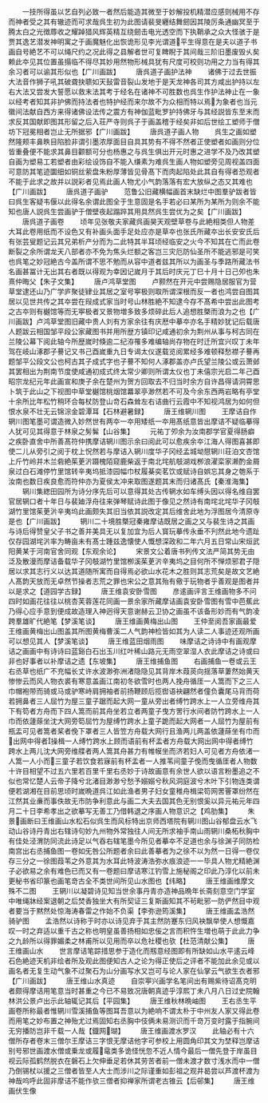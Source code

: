 <!-- { "loadSidebar": true } -->
　　一技所得虽以艺自列必致一者然后能造其微至于妙解投机精潜应感则械用不存而神者受之其有辙迹而可求哉呉生初为此图请裴旻纒结舞劒因其陵厉条通幽冥至于腾太白之光徴蓐收之耀踔猎风辉英精互绕劒击电光透空而下执鞘承之众大怪骇于是贾其逸艺潜发神明寓之于画魔魅化出恢诡形见李光谓道平生得意在是夫以道子书画自号絶艺不可以绳尺约之况此得之县解者世可复睥睨于其间哉三阶旧墨废毁乆矣赖此夲见其位置虽搨临不得尽其妙用然物形械具犹有尺度可校则功用之力当有得其余习者可以谕其形似也【广川画跋】
　　唐呉道子画护法神
　　诸佛于过去世振大法音作狮子吼其破聋抉聩如天鼔雷音裂山发地于是天龙神各司其方咸出护持以左右大法又尝发大誓愿以救末法其考于经名在诸神不可胜数也呉生作护法神止在一象以经考者知其非护佛而持法者也特护经而来尔故不为众相而特以焉为象者也当元徽间法献自西方来得诸佛设法传之震方有神伽蓝毗罗护持佛牙与其经説皆东至末而求反其国献即图其形留之后入荘严寺则呉子于画盖稽于经矣非如后世绘工塑师于僧坊下冠冕相者岂止无所据邪【广川画跋】
　　唐呉道子画人物
　　呉生之画如塑然隆颊丰鼻眣目陷脸非谓引墨浓厚面目自具其势有不得不然者正使塑者如画则分位皆重叠便不能求其鼻目颧额可分也杨惠之与呉生俱出开元时惠之进学不及乃改其塑自画为塑易工若塑者由彩绘设饰自不能入缣素为难呉生画人物如塑旁见周视盖四面可意防其笔迹圜细如铜丝萦盘朱粉厚薄皆见骨髙下而肉起陷处此其自有得者恐观者不能于此求之故并以説彩者见焉此画人物尤小气韵落落有宏大放纵之态又其难也【广川画跋】
　　唐呉道子画驴
　　范鲁公旧藏横幅画首末缺烂中图羣驴跋者皆曰呉生客疑韦偃以此得名余谓此图全于生意固是名手若必曰某所为某所为则余不能知也唐人説呉生尝画驴于僧壁夜起蹋踤其用具然呉生尝优为之矣【广川画跋】
　　唐呉道子画卷
　　顷年见张敬夫家藏呉画昊天观壁草卷与此絶相类但人物差大耳此卷用纸而不设色又有补画头面手足处应亦是草夲也张氏所藏夲出长安安氏后有张芸叟题记云其兄弟析产分而为二此特其半耳顷经临安之火今不知其在亡而此卷断裂之余所谓龙天八部者亦不免为焦头烂额之客岂三灾厄防仙圣所不能逃邪是可笑也呉笔之妙冠絶古今盖所谓不思不勉而从容中道者兹其所以为画圣与季路所藏法书名画甚冨计无出其右者既以得观为幸因记嵗月于其后时庆元丁巳十月十日己夘也朱熹仲晦父【朱子文集】
　　唐卢鸿草堂图
　　卢颢然在开元中尝赐隐居服官为营草堂逮还山乃广学庐聚徒肄业其居之室号寕极则取所谓深根而反一者也鸿尝自图其居以见世共传之其夲尝在叚成式家当时号山林胜絶不知逮今存不髙希中尝出此图考之古夲则有樾馆等而无寕极者又景物増多致多烦碎此后人追想胜槩而浪为之也【广川画跋】卢鸿草堂图旧藏中贵人刘有方家余往有庆厯中摹夲亦名手精妙犹记后载唐人题跋云相国邹平段公家藏图书并用所歴方镇印记咸通初余为荆州从事与柯古同在兰陵公幕下阅此轴今所歴嵗时倏逾二纪洊罹多难编轴尚存物在时迁所宜兴叹丁未年驾在岐山涿郡子謩记又书己酉嵗重九日专谒太仪遂载览阅累经多难顿释愁襟子謩再题邹平公段文公也柯古其子成式字也子謩不知何人涿郡盖亦卢氏望兰陵公或云萧邺其罢相出为荆南节度使咸通初成式终太常少卿则所谓太仪也丁未僖宗光启二年己酉昭宗龙纪元年此画宣和庚子余在楚州为贺方回取去不归当时余方自许昌得请洞霄思卜筑于此山之下视图中草堂樾馆桃烟馆羃翠亭渺然若不可及今余东西两岩略有亭堂十余所比年松竹稍环合每杖防登山竒石森耸左右诘曲行云霞中不知视鸿居为如何但恨水泉不壮无云锦淙金碧潭耳【石林避暑録】
　　唐王维辋川图
　　王摩诘自作辋川图笔墨可谓造微入妙然世有两夲一夲用矮纸一夲用髙纸意皆出摩诘不疑临摹得人犹可见其得意于林泉之髣髴【山谷集】
　　元祐丁夘余为汝南郡学官夏得肠癖之疾卧直舍中所善髙符仲携摩诘辋川图示余曰阅此可以愈疾余夲江海人得图喜甚即使二儿从旁引之阅于枕上怳然若与摩诘入辋川度华子冈经孟城坳憇辋川荘泊文杏馆上斤竹岭并木兰砦絶茱茰沜蹑槐陌窥鹿柴返于南北垞航攲湖戏栁浪濯栾家濑酌金屑泉过白石滩停竹里馆转辛夷坞抵漆园幅巾杖履棊奕茗饮或赋诗自娯忘其身之匏系于汝南也数日疾良愈而符仲亦为夏侯太冲来取图遂题其末而归诸髙氏【秦淮海集】
　　辋川集緫田园所为诗分序先后可以意得其处古传辋水如车缚头因以得名维自罢官居辋口者十年日与裴廸浮舟往来弹琴赋诗此图于像见之然诗有南垞北垞华子冈攲湖竹里馆茱茰沜辛夷坞此画颇失其旧当依其説改定其后维舍此地为浮图居今清原寺是也【广川画跋】
　　辋川二十境胜槩冠秦雍摩诘既居之画之又与裴生诗之其画与诗后得赞皇父子书之善并美具无以复加宜为后人寳玩摹传永垂不刋然此地今遗趾仅存园湖垞沜率为畴亩未有髙士踵兹逸懐使人慨想深政和二年六月五日常山宋烜武阳黄某于河南官舍同观【东观余论】
　　宋景文公着唐书列传文法严简其势无由泛及散漫而摩诘备载华子冈攲湖竹里馆栁溪茱茰沜辛夷坞之目何所不惮烦邪君子隠居以求其志行义以达其道随所寓而自得焉必欲山水花木之胜则其志荒矣是故文艺絶人髙韵天放而无卓然节操者志荒之罪也宋公之意其殆有儆于玩物者乎善观是图者并以是求之【道园学古録】
　　唐王维袁安卧雪图
　　彦逺画评言王维画物多不问四时如画花往往以桃杏芙蓉莲花同画一景余家所藏摩诘画袁安卧雪图有雪中芭蕉此乃得心应手意到便成故造理入神迥得天意谢赫云卫协之画虽不该备形妙而有气韵凌跨羣雄旷代絶笔【梦溪笔谈】
　　唐王维画黄梅出山图
　　王仲至阅吾家画最爱王维画黄梅出山图盖其所图黄梅曹溪二人气韵神检皆如其为人读二人事迹还观所画可以想见其人【梦溪笔谈】
　　唐王维蓝田烟雨图
　　味摩诘之诗诗中有画观摩诘之画画中有诗诗曰蓝谿白石出玉川红叶稀山路元无雨空翠湿人衣此摩诘之诗或曰非也好事者以补摩诘之遗【东坡集】
　　唐王维捕鱼图
　　右画捕鱼一卷或云王右丞草也纸广不充幅长丈许水波渺弥洲渚隐隐见其背岸木葭菼向揺落草萋然始黄天惨惨云而风人物衣裘有寒意盖画江南初冬欲雪时也两人挽舟循厓一人篙而下之三人巾帽袍带而骑或马或驴寒峙肩拥袖者前扬鞭顾后揽辔语袂翩然者僮负囊尾马背而荷若拥鼻者三人屈竹为屋三童子踞而起大网一童从旁出者缚竹跨水上一人立旁维舟其下有笱者方舟而下四人篙而前其舟坐若立者两童子曳方罟行水间者防竹跨水上一人巾而依蘧蒢坐沈大网旁笱屈竹为屋缚竹跨水上童子跪而起大网者一人屈竹为屋前有瓶盂可见者篙者桨者俛下罩者三人皆笠方舟载大网行且渔两儿两盖依蘧蒢坐有巾而出网中得者操楫一人缚竹跨水上顾而语前有杯盂者方舟载大网出网中得者缚竹跨水上两儿沈大网旁维艓者两人篙其舟甚力有帷幙坐而济若妇人可见者方舟依渚一人篙一人小而三童子若饮食若寐前有杯盂者一人推苇间童子俛而曳循厓者人物数十许目相望不过五六里若百里千里右丞妙于诗故画意有余世人欲以语言粉墨追之不似也常忆楚人云帝子降兮北渚目渺渺兮愁予嫋嫋兮秋风洞庭波兮木叶下引物连类谓便若湖湘在目前思顷时嵗晩道呉江如此渔者男子妇女童稚舟楫梁笱网罟罾罩纷然在江然其业亷而事佚故无市防争利意此与画二大夫去国其色无别恨奚以异元祐元年四月二十日李希孝出之欲摹写无善工乃借韩退之序画人物意识之【鸡肋集】
　　朱景画断曰王维画山水松石似呉生而风标特出京师西塔院有辋川图山谷郁盘云水飞动山谷诗丹青出右辖诗句妙九州物外常独往人间无所求袖手南山雨辋川桑柘秋胸中有佳处泾渭防同流此诗足以气吞右辖笔墨今所见者摹夲不足道也余与徐渊子同防检南宫出右丞捕鱼图一卷如旡咎公所题者余曰此善摹者为之徐不以为然一日得一卷仅存三分之一徐图葭苇之外意其为水耳此特波涛浩弥水痕浪迹一一毕具人物尤精絶渊子必欲易之余有难色已而又有一卷题曰摩诘寒江钓雪上施秘阁之印此乃淳化以前未更秘书省印篆也画笔竒古全不类世间所见山水图也【纬略】
　　唐王维画维摩文殊不二图
　　王辋川以凝碧诗见知当世余事丹青亦造神品晩年长斋刻意空门学室中唯绳牀经案退朝之后焚香独坐大有所契证三复斯画知其不茍毗邪一防俨然目中观者要当于黙然处惊海涛春雷之作始不负渠【李弥逊筠溪集】
　　唐王维画孟浩然骑驴图
　　孟浩然以诗称于时亦以诗见弃于其主然防蹇东归风袂飘举使人想慨嘉叹一时之弃适以重千古之称也明皇虽善扬相如忠佞之言而积忤生増也萌于此此力争之九龄所以得罪媚柔之林甫所以见用而卒以危社稷也欤【杜范清献公集】
　　唐王维画山水
　　世言摩诘笔踪措思参于造化而剏意经图即有所缺如山水平逺云峰石色絶迹天机非绘者所及观此图便知古人之论为得正使后之评者不能加此余见或以画名者无复生动气象不过聚石为山分画写水又岂可与论人家在仙掌云气欲生衣者邪【广川画跋】
　　唐王维山水真迹
　　自崇寕兴画学名笔间出有赐紫待诏髙克明者颇得摩诘用笔意当时甚重之今已不易致况唐朝真迹乎淳熙丁未八月八日过史院翰林洪公景卢出示此轴辄记其后【平园集】
　　唐王维秋林晩岫图
　　王右丞生平画卷所称最者惟辋川雪溪捕鱼等图耳吾意以为絶响不谓太朴于中州友人家又得此卷而用笔之妙布置之神殆尤过焉固知右丞胸中伎俩未易测识而千竒万变时露于指腕间无穷播防岂非千载一人哉【鐡网瑚】
　　唐王维画渡水罗汉
　　此轴必有十六僧所存者卷末三僧尔王摩诘三字恨无摩诘他字可参校上用圆角印其文为埜释岂摩诘别号邪世画渡水僧或乗龙或履鼋类多诡怪恍忽不近人情今最后一僧先登于岸虽目视云际孤鹤然脱衣在磐石上欠伸垂足若休其劳苦者前一僧未渡才数寸浅水而中一僧乃倒锡杖以援之三僧者皆至人大士而涉川之际谨重如彭祖之观井曷尝以芦渡杯渡为神哉呜呼此固非摩诘不能作欤三僧者抑禅家所谓老古锥云【后邨集】
　　唐王维画伏生像
